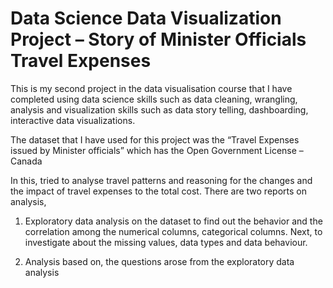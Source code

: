 # Data Science Data Visualization Project – Story of Minister Officials Travel Expenses
This is my second project in the data visualisation course that I have completed using data science skills such as data cleaning, wrangling, analysis and visualization skills such as data story telling, dashboarding, interactive data visualizations.

The dataset that I have used for this project was the “Travel Expenses issued by Minister officials” which has the Open Government License – Canada

In this, tried to analyse travel patterns and reasoning for the changes and the impact of travel expenses to the total cost.
There are two reports on analysis,

1. Exploratory data analysis on the dataset to find out the behavior and the correlation among the numerical columns, categorical columns. Next, to investigate about the missing values, data types and data behaviour.

2.	Analysis based on, the questions arose from the exploratory data analysis
